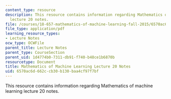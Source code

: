 ```yaml
---
content_type: resource
description: This resource contains information regarding Mathematics of machine learning
  lecture 20 notes.
file: /courses/18-657-mathematics-of-machine-learning-fall-2015/6570ac6d662ccb30b130baa4cf97f7bf_MIT18_657F15_L20.pdf
file_type: application/pdf
learning_resource_types:
- Lecture Notes
ocw_type: OCWFile
parent_title: Lecture Notes
parent_type: CourseSection
parent_uid: 1d4774b0-7311-db91-f740-b48ce1b6870b
resourcetype: Document
title: Mathematics of Machine Learning Lecture 20 Notes
uid: 6570ac6d-662c-cb30-b130-baa4cf97f7bf
---
```

This resource contains information regarding Mathematics of machine learning lecture 20 notes.

